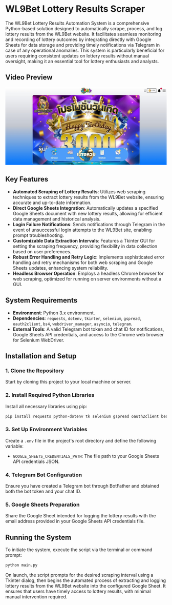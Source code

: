 # WL9Bet Lottery Results Scraper

The WL9Bet Lottery Results Automation System is a comprehensive Python-based solution designed to automatically scrape, process, and log lottery results from the WL9Bet website. It facilitates seamless monitoring and recording of lottery outcomes by integrating directly with Google Sheets for data storage and providing timely notifications via Telegram in case of any operational anomalies. This system is particularly beneficial for users requiring consistent updates on lottery results without manual oversight, making it an essential tool for lottery enthusiasts and analysts.

## Video Preview

[![Video Preview](https://github.com/DevRex-0201/Project-Images/blob/main/video%20preview/Py-WL9Bet-Lottery-Scraper.jpeg)](https://brand-car.s3.eu-north-1.amazonaws.com/Four+Seasons/Py-WL9Bet-Lottery-Scraper.mp4)

## Key Features

- **Automated Scraping of Lottery Results**: Utilizes web scraping techniques to extract lottery results from the WL9Bet website, ensuring accurate and up-to-date information.
- **Direct Google Sheets Integration**: Automatically updates a specified Google Sheets document with new lottery results, allowing for efficient data management and historical analysis.
- **Login Failure Notifications**: Sends notifications through Telegram in the event of unsuccessful login attempts to the WL9Bet site, enabling prompt troubleshooting.
- **Customizable Data Extraction Intervals**: Features a Tkinter GUI for setting the scraping frequency, providing flexibility in data collection based on user preferences.
- **Robust Error Handling and Retry Logic**: Implements sophisticated error handling and retry mechanisms for both web scraping and Google Sheets updates, enhancing system reliability.
- **Headless Browser Operation**: Employs a headless Chrome browser for web scraping, optimized for running on server environments without a GUI.

## System Requirements

- **Environment**: Python 3.x environment.
- **Dependencies**: `requests`, `dotenv`, `tkinter`, `selenium`, `gspread`, `oauth2client`, `bs4`, `webdriver_manager`, `asyncio`, `telegram`.
- **External Tools**: A valid Telegram bot token and chat ID for notifications, Google Sheets API credentials, and access to the Chrome web browser for Selenium WebDriver.

## Installation and Setup

### 1. Clone the Repository

Start by cloning this project to your local machine or server.

### 2. Install Required Python Libraries

Install all necessary libraries using pip:

```bash
pip install requests python-dotenv tk selenium gspread oauth2client beautifulsoup4 webdriver-manager asyncio python-telegram-bot
```

### 3. Set Up Environment Variables

Create a `.env` file in the project's root directory and define the following variable:

- `GOOGLE_SHEETS_CREDENTIALS_PATH`: The file path to your Google Sheets API credentials JSON.

### 4. Telegram Bot Configuration

Ensure you have created a Telegram bot through BotFather and obtained both the bot token and your chat ID.

### 5. Google Sheets Preparation

Share the Google Sheet intended for logging the lottery results with the email address provided in your Google Sheets API credentials file.

## Running the System

To initiate the system, execute the script via the terminal or command prompt:

```bash
python main.py
```

On launch, the script prompts for the desired scraping interval using a Tkinter dialog, then begins the automated process of extracting and logging lottery results from the WL9Bet website into the configured Google Sheet. It ensures that users have timely access to lottery results, with minimal manual intervention required.
